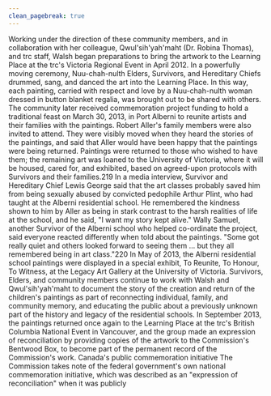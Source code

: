 ```yaml
---
clean_pagebreak: true
---
```


Working under the direction of these community members, and in collaboration with her colleague, Qwul'sih'yah'maht (Dr. Robina Thomas), and trc staff, Walsh began preparations to bring the artwork to the Learning Place at the trc's Victoria Regional Event in April 2012. In a powerfully moving ceremony, Nuu-chah-nulth Elders, Survivors, and Hereditary Chiefs drummed, sang, and danced the art into the Learning Place. In this way, each painting, carried with respect and love by a Nuu-chah-nulth woman dressed in button blanket regalia, was brought out to be shared with others.
The community later received commemoration project funding to hold a traditional feast on March 30, 2013, in Port Alberni to reunite artists and their families with the paintings. Robert Aller's family members were also invited to attend. They were visibly moved when they heard the stories of the paintings, and said that Aller would have been happy that the paintings were being returned. Paintings were returned to those who wished to have them; the remaining art was loaned to the University of Victoria, where it will be housed, cared for, and exhibited, based on agreed-upon protocols with Survivors and their families.219
In a media interview, Survivor and Hereditary Chief Lewis George said that the art classes probably saved him from being sexually abused by convicted pedophile Arthur Plint, who had taught at the Alberni residential school. He remembered the kindness shown to him by Aller as being in stark contrast to the harsh realities of life at the school, and he said, "I want my story kept alive." Wally Samuel, another Survivor of the Alberni school who helped co-ordinate the project, said everyone reacted differently when told about the paintings. "Some got really quiet and others looked forward to seeing them ... but they all remembered being in art class."220
In May of 2013, the Alberni residential school paintings were displayed in a special exhibit, To Reunite, To Honour, To Witness, at the Legacy Art Gallery at the University of Victoria. Survivors, Elders, and community members continue to work with Walsh and Qwul'sih'yah'maht to document the story of the creation and return of the children's paintings as part of reconnecting individual, family, and community memory, and educating the public about a previously unknown part of the history and legacy of the residential schools.
In September 2013, the paintings returned once again to the Learning Place at the trc's British Columbia National Event in Vancouver, and the group made an expression of reconciliation by providing copies of the artwork to the Commission's Bentwood Box, to become part of the permanent record of the Commission's work.
Canada's public commemoration initiative
The Commission takes note of the federal government's own national commemoration initiative, which was described as an "expression of reconciliation" when it was publicly
